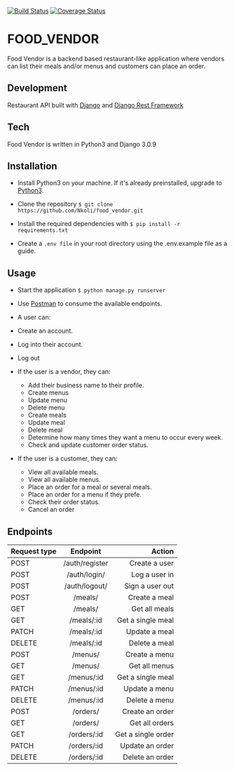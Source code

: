 [![Build Status](https://travis-ci.org/Nkoli/food_vendor_app.svg?branch=staging)](https://travis-ci.org/Nkoli/food_vendor_app)
[![Coverage Status](https://coveralls.io/repos/github/Nkoli/food_vendor_app/badge.svg)](https://coveralls.io/github/Nkoli/food_vendor_app)

# FOOD_VENDOR

Food Vendor is a backend based restaurant-like application where vendors can list their meals and/or menus and customers can place an order.

## Development

Restaurant API built with [Django](https://www.djangoproject.com/start/) and [Django Rest Framework](https://www.django-rest-framework.org/)

## Tech

Food Vendor is written in Python3 and Django 3.0.9

## Installation

- Install Python3 on your machine. If it's already preinstalled, upgrade to [Python3](https://www.python.org/download/releases/3.0/).

- Clone the repository `$ git clone https://github.com/Nkoli/food_vendor.git`

- Install the required dependencies with `$ pip install -r requirements.txt`

- Create a `.env file` in your root directory using the .env.example file as a guide.

## Usage

- Start the application `$ python manage.py runserver`

- Use [Postman](https://www.postman.com/downloads/) to consume the available endpoints.

- A user can:
- Create an account.
- Log into their account.
- Log out
- If the user is a vendor, they can:
  - Add their business name to their profile.
  - Create menus
  - Update menu
  - Delete menu
  - Create meals
  - Update meal
  - Delete meal
  - Determine how many times they want a menu to occur every week.
  - Check and update customer order status.
- If the user is a customer, they can:
  - View all available meals.
  - View all available menus.
  - Place an order for a meal or several meals.
  - Place an order for a menu if they prefe.
  - Check their order status.
  - Cancel an order

## Endpoints

| Request type |    Endpoint    |             Action |
| ------------ | :------------: | -----------------: |
| POST         | /auth/register |      Create a user |
| POST         |  /auth/login/  |      Log a user in |
| POST         | /auth/logout/  |    Sign a user out |
| POST         |    /meals/     |      Create a meal |
| GET          |    /meals/     |      Get all meals |
| GET          |   /meals/:id   |  Get a single meal |
| PATCH        |   /meals/:id   |      Update a meal |
| DELETE       |   /meals/:id   |      Delete a meal |
| POST         |    /menus/     |      Create a menu |
| GET          |    /menus/     |      Get all menus |
| GET          |   /menus/:id   |  Get a single meal |
| PATCH        |   /menus/:id   |      Update a menu |
| DELETE       |   /menus/:id   |      Delete a menu |
| POST         |    /orders/    |    Create an order |
| GET          |    /orders/    |     Get all orders |
| GET          |  /orders/:id   | Get a single order |
| PATCH        |  /orders/:id   |    Update an order |
| DELETE       |  /orders/:id   |    Delete an order |

